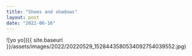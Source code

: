 ```yaml
---
title: "Shoes and shadows"
layout: post
date: "2022-06-16"
---
```


![yo yo]({{ site.baseurl }}/assets/images/2022/20220529_1528443580534092754039552.jpg)
